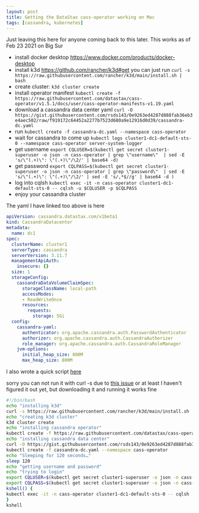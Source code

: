 ```yaml
---
layout: post
title: Getting the DataStax cass-operator working on Mac
tags: [cassandra, kubernetes]
---
```


Just leaving this here for anyone coming back to this later. This works as of Feb 23 2021 on Big Sur

* install docker desktop https://www.docker.com/products/docker-desktop
* install k3d https://github.com/rancher/k3d#get you can just run `curl -s https://raw.githubusercontent.com/rancher/k3d/main/install.sh | bash`
* create cluster: `k3d cluster create`
* install operator manifest `kubectl create -f https://raw.githubusercontent.com/datastax/cass-operator/v1.5.1/docs/user/cass-operator-manifests-v1.19.yaml`
* download a cassandra data center yaml `curl -O https://gist.githubusercontent.com/rsds143/0e9263ed4287d888fab36eb3e4aec502/raw/f919172c64452a2277b7523d680a9e12916d0d39/cassandra-dc.yaml`
* run `kubectl create -f cassandra-dc.yaml --namespace cass-operator`
* wait for cassandra to come up `kubectl logs cluster1-dc1-default-sts-0 --namespace cass-operator server-system-logger`
* get username `export CQLUSER=$(kubectl get secret cluster1-superuser -o json -n cass-operator | grep \"username\"  | sed -E 's/\"(.+)\": \"(.+)\"/\2/' | base64 -d)`
* get password `export CQLPASS=$(kubectl get secret cluster1-superuser -o json -n cass-operator | grep \"password\"  | sed -E 's/\"(.+)\": \"(.+)\"/\2/' | sed -E 's/,*$//g' | base64 -d )`
* log into cqlsh `kubectl exec -it -n cass-operator cluster1-dc1-default-sts-0 -- cqlsh -u $CQLUSER -p $CQLPASS`
* enjoy your cassandra cluster

The yaml I have linked too above is here

```yaml
apiVersion: cassandra.datastax.com/v1beta1
kind: CassandraDatacenter
metadata:
  name: dc1
spec:
  clusterName: cluster1
  serverType: cassandra
  serverVersion: 3.11.7
  managementApiAuth:
    insecure: {}
  size: 1
  storageConfig:
    cassandraDataVolumeClaimSpec:
      storageClassName: local-path
      accessModes:
      - ReadWriteOnce
      resources:
        requests:
          storage: 5Gi
  config:
    cassandra-yaml:
      authenticator: org.apache.cassandra.auth.PasswordAuthenticator
      authorizer: org.apache.cassandra.auth.CassandraAuthorizer
      role_manager: org.apache.cassandra.auth.CassandraRoleManager
    jvm-options:
      initial_heap_size: 800M
      max_heap_size: 800M
```


I also wrote a quick script [here](https://gist.githubusercontent.com/rsds143/0e9263ed4287d888fab36eb3e4aec502/raw/40632aa794a8be8aa7acf17da0e35a3b47ebc04a/autostart_cassandra.sh)

sorry you can not run it with curl -s due to [this issue](https://github.com/kubernetes/kubernetes/issues/37471) or at least I haven't figured it out yet, but downloading it and running it works fine

```sh
#!/bin/bash
echo "installing k3d"
curl -s https://raw.githubusercontent.com/rancher/k3d/main/install.sh | bash
echo "creating k3d cluster"
k3d cluster create
echo "installing cassandra operator"
kubectl create -f https://raw.githubusercontent.com/datastax/cass-operator/v1.5.1/docs/user/cass-operator-manifests-v1.19.yaml
echo "installing cassandra data center"
curl -O https://gist.githubusercontent.com/rsds143/0e9263ed4287d888fab36eb3e4aec502/raw/f919172c64452a2277b7523d680a9e12916d0d39/cassandra-dc.yaml
kubectl create -f cassandra-dc.yaml --namespace cass-operator
echo "Sleeping for 120 seconds…"
sleep 120
echo "getting username and password"
echo "trying to login"
export CQLUSER=$(kubectl get secret cluster1-superuser -o json -n cass-operator | grep \"username\"  | sed -E 's/\"(.+)\": \"(.+)\"/\2/' | base64 -d)
export CQLPASS=$(kubectl get secret cluster1-superuser -o json -n cass-operator | grep \"password\"  | sed -E 's/\"(.+)\": \"(.+)\"/\2/' | sed -E 's/,*$//g' | base64 -d )
kshell() {
kubectl exec -it -n cass-operator cluster1-dc1-default-sts-0 -- cqlsh -u $CQLUSER -p $CQLPASS
}
kshell
```
